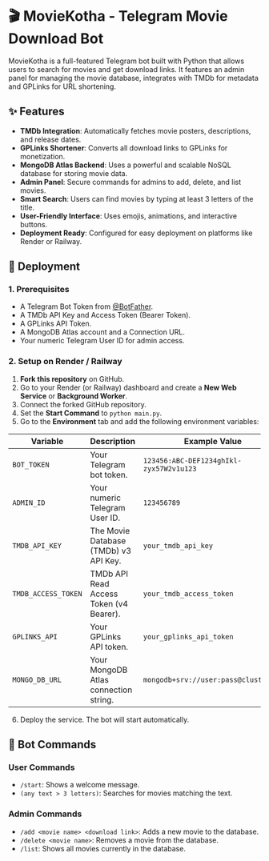 # 🎬 MovieKotha - Telegram Movie Download Bot

MovieKotha is a full-featured Telegram bot built with Python that allows users to search for movies and get download links. It features an admin panel for managing the movie database, integrates with TMDb for metadata and GPLinks for URL shortening.

## ✨ Features

- **TMDb Integration**: Automatically fetches movie posters, descriptions, and release dates.
- **GPLinks Shortener**: Converts all download links to GPLinks for monetization.
- **MongoDB Atlas Backend**: Uses a powerful and scalable NoSQL database for storing movie data.
- **Admin Panel**: Secure commands for admins to add, delete, and list movies.
- **Smart Search**: Users can find movies by typing at least 3 letters of the title.
- **User-Friendly Interface**: Uses emojis, animations, and interactive buttons.
- **Deployment Ready**: Configured for easy deployment on platforms like Render or Railway.

## 🚀 Deployment

### 1. Prerequisites

- A Telegram Bot Token from [@BotFather](https://t.me/BotFather).
- A TMDb API Key and Access Token (Bearer Token).
- A GPLinks API Token.
- A MongoDB Atlas account and a Connection URL.
- Your numeric Telegram User ID for admin access.

### 2. Setup on Render / Railway

1.  **Fork this repository** on GitHub.
2.  Go to your Render (or Railway) dashboard and create a **New Web Service** or **Background Worker**.
3.  Connect the forked GitHub repository.
4.  Set the **Start Command** to `python main.py`.
5.  Go to the **Environment** tab and add the following environment variables:

| Variable            | Description                               | Example Value                         |
| ------------------- | ----------------------------------------- | ------------------------------------- |
| `BOT_TOKEN`         | Your Telegram bot token.                  | `123456:ABC-DEF1234ghIkl-zyx57W2v1u123`|
| `ADMIN_ID`          | Your numeric Telegram User ID.            | `123456789`                           |
| `TMDB_API_KEY`      | The Movie Database (TMDb) v3 API Key.     | `your_tmdb_api_key`                   |
| `TMDB_ACCESS_TOKEN` | TMDb API Read Access Token (v4 Bearer).   | `your_tmdb_access_token`              |
| `GPLINKS_API`       | Your GPLinks API token.                   | `your_gplinks_api_token`              |
| `MONGO_DB_URL`      | Your MongoDB Atlas connection string.     | `mongodb+srv://user:pass@cluster...`  |

6.  Deploy the service. The bot will start automatically.

## 🤖 Bot Commands

### User Commands
- `/start`: Shows a welcome message.
- `(any text > 3 letters)`: Searches for movies matching the text.

### Admin Commands
- `/add <movie name> <download link>`: Adds a new movie to the database.
- `/delete <movie name>`: Removes a movie from the database.
- `/list`: Shows all movies currently in the database.
